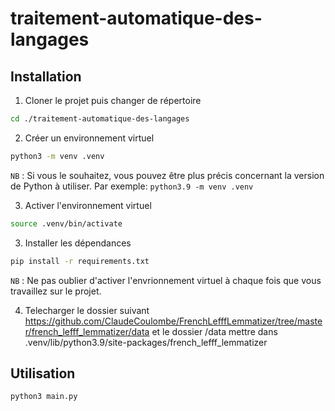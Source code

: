 # traitement-automatique-des-langages

## Installation

1. Cloner le projet puis changer de répertoire
```bash
cd ./traitement-automatique-des-langages
```

2. Créer un environnement virtuel
```bash
python3 -m venv .venv
```

`NB` : Si vous le souhaitez, vous pouvez être plus précis concernant la version de Python à utiliser. Par exemple: `python3.9 -m venv .venv`

3. Activer l'environnement virtuel
```bash
source .venv/bin/activate
```
3. Installer les dépendances
```bash
pip install -r requirements.txt
```

`NB` : Ne pas oublier d'activer l'envrionnement virtuel à chaque fois que vous travaillez sur le projet.


4. Telecharger le dossier suivant 
https://github.com/ClaudeCoulombe/FrenchLefffLemmatizer/tree/master/french_lefff_lemmatizer/data
 et le dossier /data mettre dans .venv/lib/python3.9/site-packages/french_lefff_lemmatizer

## Utilisation

```bash
python3 main.py
```

